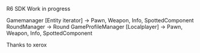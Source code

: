 R6 SDK Work in progress

Gamemanager [Entity iterator] -> Pawn, Weapon, Info, SpottedComponent
RoundManager -> Round
GameProfileManager [Localplayer] -> Pawn, Weapon, Info, SpottedComponent

Thanks to xerox